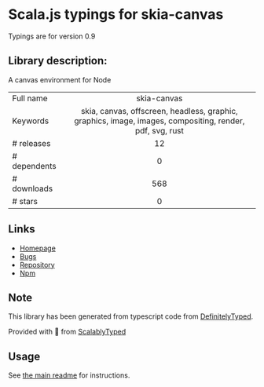 
# Scala.js typings for skia-canvas

Typings are for version 0.9

## Library description:
A canvas environment for Node

|                    |                 |
| ------------------ | :-------------: |
| Full name          | skia-canvas |
| Keywords           | skia, canvas, offscreen, headless, graphic, graphics, image, images, compositing, render, pdf, svg, rust |
| # releases         | 12 |
| # dependents       | 0 |
| # downloads        | 568 |
| # stars            | 0 |

## Links
- [Homepage](https://github.com/samizdatco/skia-canvas#readme)
- [Bugs](https://github.com/samizdatco/skia-canvas/issues)
- [Repository](https://github.com/samizdatco/skia-canvas)
- [Npm](https://www.npmjs.com/package/skia-canvas)
    


## Note
This library has been generated from typescript code from [DefinitelyTyped](https://definitelytyped.org).

Provided with :purple_heart: from [ScalablyTyped](https://github.com/oyvindberg/ScalablyTyped)

## Usage
See [the main readme](../../readme.md) for instructions.


